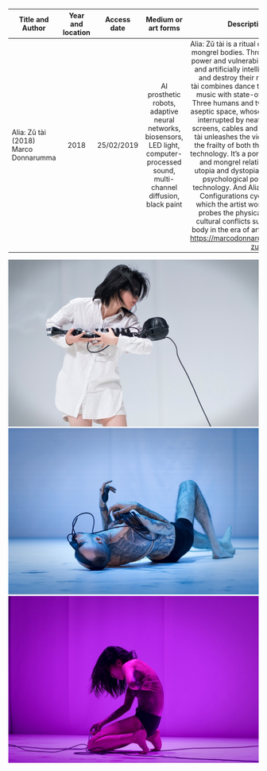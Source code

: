  Title and Author      | Year and location    | Access date |  Medium or art forms | Description and URL | Characteristic(s)
 -------- | :-----------:  | :-----------: | :-----------: | :-----------: | :-----------:
 Alia: Zǔ tài (2018) Marco Donnarumma | 2018    | 25/02/2019   |  AI prosthetic robots, adaptive neural networks, biosensors, LED light, computer-processed sound, multi-channel diffusion, black paint | Alia: Zǔ tài is a ritual of acceptance for three mongrel bodies. Through a reckless play of power and vulnerability, a group of humans and artificially intelligent prostheses build and destroy their relationships. Alia: Zǔ tài combines dance theater and biophysical music with state-of-the-art AI robotics. Three humans and two AI robots inhabit an aseptic space, whose uncanny whiteness is interrupted by neatly ordered computer screens, cables and circuit boards. Alia: Zǔ tài unleashes the violence and celebrates the frailty of both the human being and AI technology. It’s a portray of hybrid identities and mongrel relationships, where both utopia and dystopias are shattered by the psychological power and dangers of technology. And Alia: Zǔ tài is part of the 7 Configurations cycle (2014-2019), in which the artist working in collaboration, probes the physical, psychological and cultural conflicts surrounding the human body in the era of artificial intelligence (AI). https://marcodonnarumma.com/works/alia-zu-tai/ | Hybrid, Tech-heavy, Biological, Robotic, Performance, Collaborative



![image](https://github.com/lyxleo/post-digital/blob/master/11-1.jpg)
![image](https://github.com/lyxleo/post-digital/blob/master/11-2.jpg)
![image](https://github.com/lyxleo/post-digital/blob/master/11-3.jpg)
